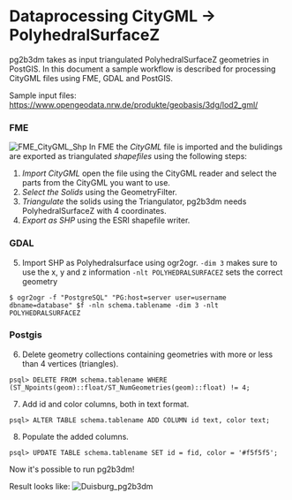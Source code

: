 # Dataprocessing CityGML -> PolyhedralSurfaceZ

pg2b3dm takes as input triangulated PolyhedralSurfaceZ geometries in PostGIS. In this document a sample 
workflow is described for processing CityGML files using FME, GDAL and PostGIS.

Sample input files: https://www.opengeodata.nrw.de/produkte/geobasis/3dg/lod2_gml/

### FME
![FME_CityGML_Shp](https://user-images.githubusercontent.com/9533288/77912263-83c8fb80-7292-11ea-8b20-31b775ccc545.PNG)
In FME the *CityGML* file is imported and the bulidings are exported as triangulated *shapefiles* using the following steps:

1. *Import CityGML* open the file using the CityGML reader and select the parts from the CityGML you want to use.
2.  *Select the Solids* using the GeometryFilter. 
3.  *Triangulate* the solids using the Triangulator, pg2b3dm needs PolyhedralSurfaceZ with 4 coordinates. 
4.  *Export as SHP* using the ESRI shapefile writer.

### GDAL
5. Import SHP as Polyhedralsurface using ogr2ogr. 
	`-dim 3` makes sure to use the x, y and z information
	 `-nlt POLYHEDRALSURFACEZ` sets the correct geometry
```
$ ogr2ogr -f "PostgreSQL" "PG:host=server user=username dbname=database" $f -nln schema.tablename -dim 3 -nlt POLYHEDRALSURFACEZ
```

### Postgis
6.  Delete geometry collections containing geometries with more or less than 4 vertices (triangles).
```
psql> DELETE FROM schema.tablename WHERE (ST_Npoints(geom)::float/ST_NumGeometries(geom)::float) != 4;
```
7. Add id and color columns, both in text format.
```
psql> ALTER TABLE schema.tablename ADD COLUMN id text, color text;
```
8. Populate the added columns.
```
psql> UPDATE TABLE schema.tablename SET id = fid, color = '#f5f5f5';
```

Now it's possible to run pg2b3dm!

Result looks like: 
![Duisburg_pg2b3dm](https://user-images.githubusercontent.com/9533288/77912264-862b5580-7292-11ea-8758-1aa1895c249f.PNG)


